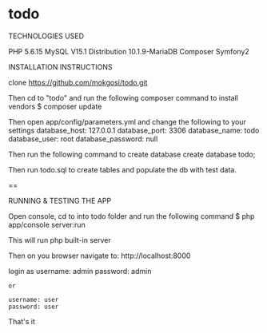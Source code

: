 # todo

TECHNOLOGIES USED

PHP 5.6.15
MySQL V15.1 Distribution 10.1.9-MariaDB
Composer
Symfony2

INSTALLATION INSTRUCTIONS

clone https://github.com/mokgosi/todo.git 

Then cd to "todo" and run the following composer command to install vendors
    $ composer update

Then open app/config/parameters.yml and change the following to your settings
    database_host: 127.0.0.1
    database_port: 3306
    database_name: todo
    database_user: root
    database_password: null

Then run the following command to create database
    create database todo;

Then run todo.sql to create tables and populate the db with test data.

==

RUNNING & TESTING THE APP

Open console, cd to into todo folder and run the following command
    $ php app/console server:run

This will run php built-in server

Then on you browser navigate to: http://localhost:8000

login as 
    username: admin
    password: admin
    
    or 

    username: user
    password: user
    
That's it 

